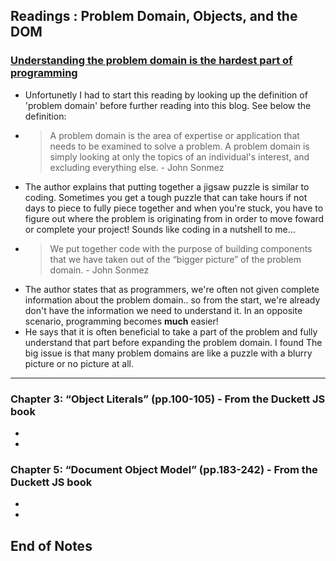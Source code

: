 ## Readings : Problem Domain, Objects, and the DOM

### [Understanding the problem domain is the hardest part of programming](https://simpleprogrammer.com/understanding-the-problem-domain-is-the-hardest-part-of-programming)
- Unfortunetly I had to start this reading by looking up the definition of 'problem domain' before further reading into this blog. See below the definition:
- > A problem domain is the area of expertise or application that needs to be examined to solve a problem. A problem domain is simply looking at only the topics of an individual's interest, and excluding everything else. - John Sonmez
- The author explains that putting together a jigsaw puzzle is similar to coding. Sometimes you get a tough puzzle that can take hours if not days to piece to fully piece together and when you're stuck, you have to figure out where the problem is originating from in order to move foward or complete your project! Sounds like coding in a nutshell to me...
- > We put together code with the purpose of building components that we have taken out of the “bigger picture” of the problem domain. - John Sonmez
- The author states that as programmers, we're often not given complete information about the problem domain.. so from the start, we're already don't have the information we need to understand it. In an opposite scenario, programming becomes **much** easier!
- He says that it is often beneficial to take a part of the problem and fully understand that part before expanding the problem domain. I found 
The big issue is that many problem domains are like a puzzle with a blurry picture or no picture at all.
*** 

### Chapter 3: “Object Literals” (pp.100-105) - From the Duckett JS book
-
-

### Chapter 5: “Document Object Model” (pp.183-242) - From the Duckett JS book
-
-

 ## End of Notes
